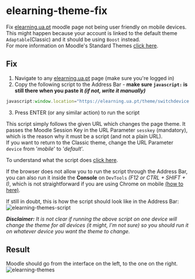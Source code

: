 # elearning-theme-fix

Fix [elearning.ua.pt](https://elearning.ua.pt) moodle page not being user friendly on mobile devices.  
This might happen because your account is linked to the default theme ```Adaptable```(Classic) and it should be using ```Boost``` instead.  
For more information on Moodle's Standard Themes [click here](https://docs.moodle.org/402/en/Standard_themes).

## Fix

1. Navigate to any [elearning.ua.pt](https://elearning.ua.pt) page (make sure you're logged in)
2. Copy the following script to the Address Bar - **make sure ```javascript:``` is still there when you paste it *(if not, write it manually)***
```javascript
javascript:window.location="https://elearning.ua.pt/theme/switchdevice.php?url=https://elearning.ua.pt/&device=mobile&sesskey="+M.cfg.sesskey
```
3. Press ENTER (or any similar action) to run the script

This script simply follows the given URL which changes the page theme. It passes the Moodle Session Key in the URL Parameter ```sesskey``` (mandatory), which is the reason why it must be a script (and not a plain URL).  
If you want to return to the Classic theme, change the URL Parameter ```device``` from '*mobile*' to '*default*'.  

To understand what the script does [click here](https://developer.mozilla.org/en-US/docs/Web/API/Window/location#example_1_navigate_to_a_new_page).

If the browser does not allow you to run the script through the Address Bar, you can also run it inside the **Console** on ```DevTools``` *(F12 or CTRL + SHIFT + I)*, which is not straightforward if you are using Chrome on mobile [(how to here)](https://developer.chrome.com/blog/devtools-mobile/#easy-remote-debugging).  

If still in doubt, this is how the script should look like in the Address Bar:
![elearning-themes-script](https://github.com/digas99/elearning-theme-fix/assets/45766898/7e60ed48-20cb-4ae5-820d-bf2cb5d4b5d9)

***Disclaimer:** It is not clear if running the above script on one device will change the theme for all devices (it might, I'm not sure) so you should run it on whatever device you want the theme to change.*

## Result

Moodle should go from the interface on the left, to the one on the right.
![elearning-themes](https://github.com/digas99/elearning-theme-fix/assets/45766898/c7be3520-34a0-4f5e-8eec-580618e20151)
